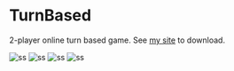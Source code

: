 # TurnBased

2-player online turn based game. See [my site](https://manby.org/) to download.

![ss](https://manby.org/assets/screenshot2.png)
![ss](https://manby.org/assets/screenshot3.png)
![ss](https://manby.org/assets/screenshot4.png)
![ss](https://manby.org/assets/screenshot5.png)
